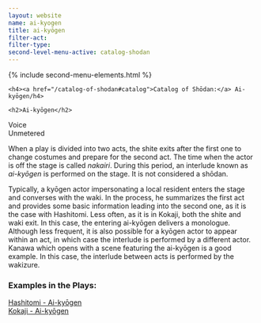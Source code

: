 ```yaml
---
layout: website
name: ai-kyogen
title: ai-kyōgen
filter-act:
filter-type:
second-level-menu-active: catalog-shodan
---
```


{% include second-menu-elements.html %}

<main class="page-content">
  <div class="text-container">

    <h4><a href="/catalog-of-shodan#catalog">Catalog of Shōdan:</a> Ai-kyōgen/h4>

    <h2>Ai-kyōgen</h2>

  <div class="introductory-table">
    <div class="introductory-table__element">
      <div class="introductory-table__term">Voice</div>
      <div class="introductory-table__definition">Unmetered</div>
    </div>
  </div>

<p>  When a play is divided into two acts, the shite exits after the first one to change costumes and prepare for the second act. The time when the actor is off the stage is called <em>nakairi</em>. During this period, an interlude known as <em>ai-kyōgen</em> is performed on the stage. It is not considered a shōdan. </p>

<p> Typically, a kyōgen actor impersonating a local resident enters the stage and converses with the waki. In the process, he summarizes the first act and provides some basic information leading into the second one, as it is the case with Hashitomi. Less often, as it is in Kokaji, both the shite and waki exit. In this case, the entering ai-kyōgen delivers a monologue.
  Although less frequent, it is also possible for a kyōgen actor to appear within an act, in which case the interlude is performed by a different actor. Kanawa which opens with a scene featuring the ai-kyōgen is a good example. In this case, the interlude between acts is performed by the wakizure.</p>




  <h3>Examples in the Plays:</h3>
  <p>
  <a href="/hashitomi/aikyogen/" target="_blank">Hashitomi - Ai-kyōgen</a><br>
  <a href="/kokaji/aikyogen/" target="_blank">Kokaji - Ai-kyōgen</a>
  </p>
</div>
</main>
